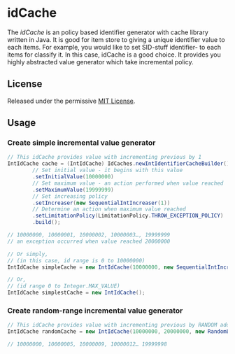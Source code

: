 # idCache
The *idCache* is an policy based identifier generator with cache library written in Java. It is good for item store to giving a unique identifier value to each items. For example, you would like to set SID-stuff identifier- to each items for classify it. In this case, idCache is a good choice. It provides you highly abstracted value generator which take incremental policy.

## License
Released under the permissive [MIT License][].

## Usage
### Create simple incremental value generator
```java
// This idCache provides value with incrementing previous by 1
IntIdCache cache = (IntIdCache) IdCaches.newIntIdentifierCacheBuilder()
        // Set initial value - it begins with this value
		.setInitialValue(10000000)
		// Set maximum value - an action performed when value reached
		.setMaximumValue(19999999)
		// Set increasing policy
		.setIncreaser(new SequentialIntIncreaser(1))
		// Determine an action when maximum value reached
		.setLimitationPolicy(LimitationPolicy.THROW_EXCEPTION_POLICY)
		.build();

// 10000000, 10000001, 10000002, 10000003…, 19999999
// an exception occurred when value reached 20000000

// Or simply,
// (in this case, id range is 0 to 10000000)
IntIdCache simpleCache = new IntIdCache(10000000, new SequentialIntIncreaser());

// Or,
// (id range 0 to Integer.MAX_VALUE)
IntIdCache simplestCache = new IntIdCache();
```

### Create random-range incremental value generator
```java
// This idCache provides value with incrementing previous by RANDOM adder
IntIdCache randomCache = new IntIdCache(10000000, 20000000, new RandomLeapIntIncreaser(1, 9));

// 10000000, 10000005, 10000009, 10000012… 19999998
```

[MIT License]: https://github.com/Junbong/idcache/blob/master/LICENSE
